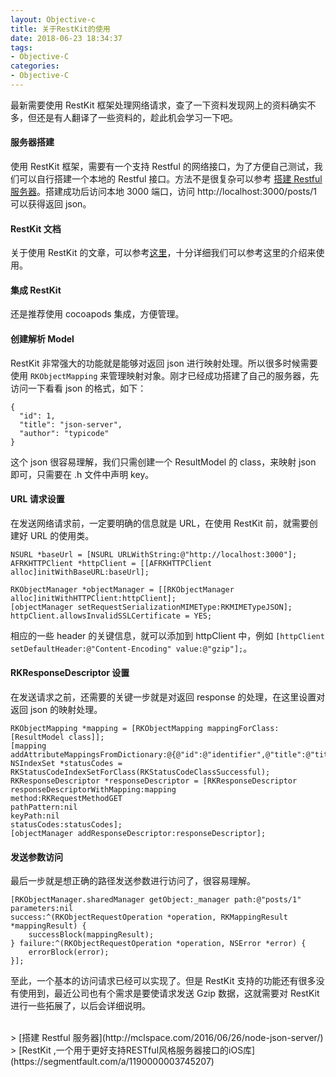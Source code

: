 ```yaml
---
layout: Objective-c
title: 关于RestKit的使用
date: 2018-06-23 18:34:37
tags:
- Objective-C
categories:
- Objective-C
---
```

最新需要使用 RestKit 框架处理网络请求，查了一下资料发现网上的资料确实不多，但还是有人翻译了一些资料的，趁此机会学习一下吧。
<!-- more -->
#### 服务器搭建
使用 RestKit 框架，需要有一个支持 Restful 的网络接口，为了方便自己测试，我们可以自行搭建一个本地的 Restful 接口。方法不是很复杂可以参考 [搭建 Restful 服务器](http://mclspace.com/2016/06/26/node-json-server/)。搭建成功后访问本地 3000 端口，访问 http://localhost:3000/posts/1 可以获得返回 json。
#### RestKit 文档
关于使用 RestKit 的文章，可以参考[这里](https://segmentfault.com/a/1190000003745207)，十分详细我们可以参考这里的介绍来使用。
#### 集成 RestKit
还是推荐使用 cocoapods 集成，方便管理。
#### 创建解析 Model
RestKit 非常强大的功能就是能够对返回 json 进行映射处理。所以很多时候需要使用 `RKObjectMapping` 来管理映射对象。刚才已经成功搭建了自己的服务器，先访问一下看看 json 的格式，如下：

```
{
  "id": 1,
  "title": "json-server",
  "author": "typicode"
}
```
这个 json 很容易理解，我们只需创建一个 ResultModel 的 class，来映射 json 即可，只需要在 .h 文件中声明 key。
#### URL 请求设置
在发送网络请求前，一定要明确的信息就是 URL，在使用 RestKit 前，就需要创建好 URL 的使用类。

```
NSURL *baseUrl = [NSURL URLWithString:@"http://localhost:3000"];
AFRKHTTPClient *httpClient = [[AFRKHTTPClient alloc]initWithBaseURL:baseUrl];
    
RKObjectManager *objectManager = [[RKObjectManager alloc]initWithHTTPClient:httpClient];
[objectManager setRequestSerializationMIMEType:RKMIMETypeJSON];
httpClient.allowsInvalidSSLCertificate = YES;
```
相应的一些 header 的关键信息，就可以添加到 httpClient 中，例如 `[httpClient setDefaultHeader:@"Content-Encoding" value:@"gzip"];`。
#### RKResponseDescriptor 设置
在发送请求之前，还需要的关键一步就是对返回 response 的处理，在这里设置对返回 json 的映射处理。

```
RKObjectMapping *mapping = [RKObjectMapping mappingForClass:[ResultModel class]];
[mapping addAttributeMappingsFromDictionary:@{@"id":@"identifier",@"title":@"title",@"author":@"author"}];
NSIndexSet *statusCodes = RKStatusCodeIndexSetForClass(RKStatusCodeClassSuccessful);
RKResponseDescriptor *responseDescriptor = [RKResponseDescriptor responseDescriptorWithMapping:mapping 
method:RKRequestMethodGET
pathPattern:nil 
keyPath:nil
statusCodes:statusCodes];
[objectManager addResponseDescriptor:responseDescriptor];
```
#### 发送参数访问
最后一步就是想正确的路径发送参数进行访问了，很容易理解。

```
[RKObjectManager.sharedManager getObject:_manager path:@"posts/1"
parameters:nil
success:^(RKObjectRequestOperation *operation, RKMappingResult *mappingResult) {
	successBlock(mappingResult);
} failure:^(RKObjectRequestOperation *operation, NSError *error) {
	errorBlock(error);
}];                                      
```
至此，一个基本的访问请求已经可以实现了。但是 RestKit 支持的功能还有很多没有使用到，最近公司也有个需求是要使请求发送 Gzip 数据，这就需要对 RestKit 进行一些拓展了，以后会详细说明。

<br>
> [搭建 Restful 服务器](http://mclspace.com/2016/06/26/node-json-server/)
> [RestKit ,一个用于更好支持RESTful风格服务器接口的iOS库](https://segmentfault.com/a/1190000003745207)